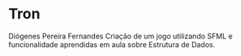 # Tron
Diógenes Pereira Fernandes
Criação de um jogo utilizando SFML e funcionalidade aprendidas em aula sobre Estrutura de Dados.
